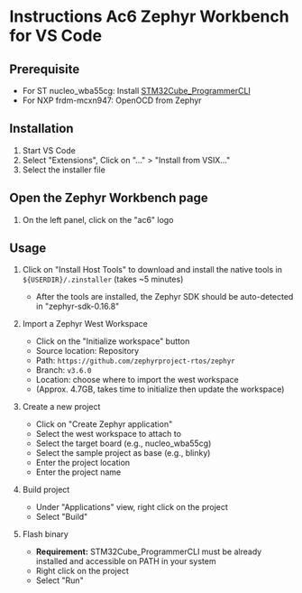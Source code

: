 # Instructions Ac6 Zephyr Workbench for VS Code

## Prerequisite

- For ST nucleo_wba55cg: Install [STM32Cube_ProgrammerCLI](https://www.st.com/en/development-tools/stm32cubeprog.html)
- For NXP frdm-mcxn947: OpenOCD from Zephyr

## Installation

1. Start VS Code
2. Select "Extensions", Click on "..." > "Install from VSIX..."
3. Select the installer file

## Open the Zephyr Workbench page

1. On the left panel, click on the "ac6" logo

## Usage

1. Click on "Install Host Tools" to download and install the native tools in `${USERDIR}/.zinstaller` (takes ~5 minutes)
   - After the tools are installed, the Zephyr SDK should be auto-detected in "zephyr-sdk-0.16.8"

2. Import a Zephyr West Workspace
   - Click on the "Initialize workspace" button
   - Source location: Repository
   - Path: `https://github.com/zephyrproject-rtos/zephyr`
   - Branch: `v3.6.0`
   - Location: choose where to import the west workspace
   - (Approx. 4.7GB, takes time to initialize then update the workspace)

3. Create a new project
   - Click on "Create Zephyr application"
   - Select the west workspace to attach to
   - Select the target board (e.g., nucleo_wba55cg)
   - Select the sample project as base (e.g., blinky)
   - Enter the project location
   - Enter the project name

4. Build project
   - Under "Applications" view, right click on the project
   - Select "Build"

5. Flash binary
   - **Requirement:** STM32Cube_ProgrammerCLI must be already installed and accessible on PATH in your system
   - Right click on the project
   - Select "Run"
